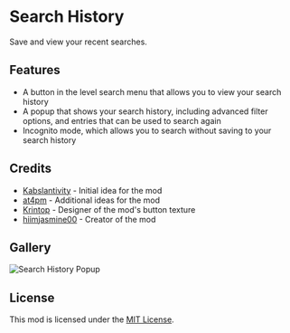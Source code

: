 # Search History
Save and view your recent searches.

## Features
- A button in the level search menu that allows you to view your search history
- A popup that shows your search history, including advanced filter options, and entries that can be used to search again
- Incognito mode, which allows you to search without saving to your search history

## Credits
- [Kabslantivity](user:17597362) - Initial idea for the mod
- [at4pm](user:27791517) - Additional ideas for the mod
- [Krintop](user:7242014) - Designer of the mod's button texture
- [hiimjasmine00](user:7466002) - Creator of the mod

## Gallery
![Search History Popup](hiimjustin000.search_history/search-history.png?width=300)

## License
This mod is licensed under the [MIT License](https://github.com/hiimjasmine00/SearchHistory/blob/master/LICENSE).
